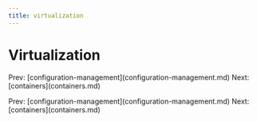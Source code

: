 ```yaml
---
title: virtualization
---
```


# Virtualization

Prev:
\[configuration-management](configuration-management.md)
Next: \[containers](containers.md)

Prev:
\[configuration-management](configuration-management.md)
Next: \[containers](containers.md)
